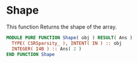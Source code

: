 # Shape

This function Returns the shape of the array.

```fortran
MODULE PURE FUNCTION Shape( obj ) RESULT( Ans )
  TYPE( CSRSparsity_ ), INTENT( IN ) :: obj
  INTEGER( I4B ) :: Ans( 2 )
END FUNCTION Shape
```
